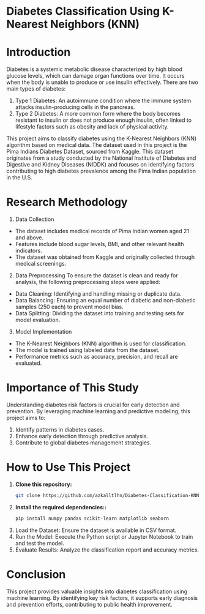 # Diabetes Classification Using K-Nearest Neighbors (KNN)

# Introduction
Diabetes is a systemic metabolic disease characterized by high blood glucose levels, which can damage organ functions over time. It occurs when the body is unable to produce or use insulin effectively. There are two main types of diabetes:
1. Type 1 Diabetes: An autoimmune condition where the immune system attacks insulin-producing cells in the pancreas.
2. Type 2 Diabetes: A more common form where the body becomes resistant to insulin or does not produce enough insulin, often linked to lifestyle factors such as obesity and lack of physical activity.

This project aims to classify diabetes using the K-Nearest Neighbors (KNN) algorithm based on medical data. The dataset used in this project is the Pima Indians Diabetes Dataset, sourced from Kaggle. This dataset originates from a study conducted by the National Institute of Diabetes and Digestive and Kidney Diseases (NIDDK) and focuses on identifying factors contributing to high diabetes prevalence among the Pima Indian population in the U.S.

# Research Methodology

1. Data Collection
- The dataset includes medical records of Pima Indian women aged 21 and above.
- Features include blood sugar levels, BMI, and other relevant health indicators.
- The dataset was obtained from Kaggle and originally collected through medical screenings.

2. Data Preprocessing
To ensure the dataset is clean and ready for analysis, the following preprocessing steps were applied:
- Data Cleaning: Identifying and handling missing or duplicate data.
- Data Balancing: Ensuring an equal number of diabetic and non-diabetic samples (250 each) to prevent model bias.
- Data Splitting: Dividing the dataset into training and testing sets for model evaluation.

3. Model Implementation
- The K-Nearest Neighbors (KNN) algorithm is used for classification.
- The model is trained using labeled data from the dataset.
- Performance metrics such as accuracy, precision, and recall are evaluated.

# Importance of This Study
Understanding diabetes risk factors is crucial for early detection and prevention. By leveraging machine learning and predictive modeling, this project aims to:
1. Identify patterns in diabetes cases.
2. Enhance early detection through predictive analysis.
3. Contribute to global diabetes management strategies.

# How to Use This Project

1. **Clone this repository:**
   ```bash
   git clone https://github.com/azkalltlhn/Diabetes-Classification-KNN-Algorithm.git

2. **Install the required dependencies::**
   ```bash
   pip install numpy pandas scikit-learn matplotlib seaborn

3. Load the Dataset: Ensure the dataset is available in CSV format.
4. Run the Model: Execute the Python script or Jupyter Notebook to train and test the model.
5. Evaluate Results: Analyze the classification report and accuracy metrics.

# Conclusion
This project provides valuable insights into diabetes classification using machine learning. By identifying key risk factors, it supports early diagnosis and prevention efforts, contributing to public health improvement.
